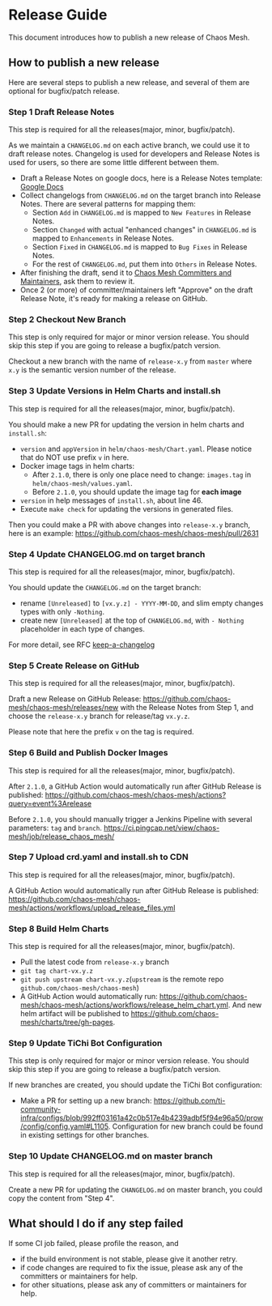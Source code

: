 # Release Guide

This document introduces how to publish a new release of Chaos Mesh.

## How to publish a new release

Here are several steps to publish a new release, and several of them are optional for bugfix/patch release.

### Step 1 Draft Release Notes

This step is required for all the releases(major, minor, bugfix/patch).

As we maintain a `CHANGELOG.md` on each active branch, we could use it to draft release notes. Changelog is used for developers and Release Notes is used for users, so there are some little different between them.

- Draft a Release Notes on google docs, here is a Release Notes template: [Google Docs](https://docs.google.com/document/d/1v0P5NQyepEyT4CH8usouyJup_fvOYtsYAz8nbJfn3Jk/edit?usp=sharing)
- Collect changelogs from `CHANGELOG.md` on the target branch into Release Notes. There are several patterns for mapping them:
  - Section `Add` in `CHANGELOG.md` is mapped to `New Features` in Release Notes.
  - Section `Changed` with actual "enhanced changes" in `CHANGELOG.md` is mapped to `Enhancements` in Release Notes.
  - Section `Fixed` in `CHANGELOG.md` is mapped to `Bug Fixes` in Release Notes.
  - For the rest of `CHANGELOG.md`, put them into `Others` in Release Notes.
- After finishing the draft, send it to [Chaos Mesh Committers and Maintainers](https://github.com/chaos-mesh/chaos-mesh/blob/master/MAINTAINERS.md), ask them to review it.
- Once 2 (or more) of committer/maintainers left "Approve" on the draft Release Note, it's ready for making a release on GitHub.

### Step 2 Checkout New Branch

This step is only required for major or minor version release. You should skip this step if you are going to release a bugfix/patch version.

Checkout a new branch with the name of `release-x.y` from `master` where `x.y` is the semantic version number of the release.

### Step 3 Update Versions in Helm Charts and install.sh

This step is required for all the releases(major, minor, bugfix/patch).

You should make a new PR for updating the version in helm charts and `install.sh`:

- `version` and `appVersion` in `helm/chaos-mesh/Chart.yaml`. Please notice that do NOT use prefix `v` in here.
- Docker image tags in helm charts:
  - After `2.1.0`, there is only one place need to change: `images.tag` in `helm/chaos-mesh/values.yaml`.
  - Before `2.1.0`, you should update the image tag for **each image**
- `version` in help messages of `install.sh`, about line 46.
- Execute `make check` for updating the versions in generated files.

Then you could make a PR with above changes into `release-x.y` branch, here is an example: https://github.com/chaos-mesh/chaos-mesh/pull/2631

### Step 4 Update CHANGELOG.md on target branch

This step is required for all the releases(major, minor, bugfix/patch).

You should update the `CHANGELOG.md` on the target branch:

- rename `[Unreleased]` to `[vx.y.z] - YYYY-MM-DD`, and slim empty changes types with only `-Nothing`.
- create new `[Unreleased]` at the top of `CHANGELOG.md`, with `- Nothing` placeholder in each type of changes.

For more detail, see RFC [keep-a-changelog](https://github.com/chaos-mesh/rfcs/blob/main/text/2022-01-17-keep-a-changelog.md#changelogmd-in-release--branches)

### Step 5 Create Release on GitHub

This step is required for all the releases(major, minor, bugfix/patch).

Draft a new Release on GitHub Release: https://github.com/chaos-mesh/chaos-mesh/releases/new with the Release Notes from Step 1, and choose the `release-x.y` branch for release/tag `vx.y.z`.

Please note that here the prefix `v` on the tag is required.

### Step 6 Build and Publish Docker Images

This step is required for all the releases(major, minor, bugfix/patch).

After `2.1.0`, a GitHub Action would automatically run after GitHub Release is published: https://github.com/chaos-mesh/chaos-mesh/actions?query=event%3Arelease

Before `2.1.0`, you should manually trigger a Jenkins Pipeline with several parameters: `tag` and `branch`. https://ci.pingcap.net/view/chaos-mesh/job/release_chaos_mesh/

### Step 7 Upload crd.yaml and install.sh to CDN

This step is required for all the releases(major, minor, bugfix/patch).

A GitHub Action would automatically run after GitHub Release is published: https://github.com/chaos-mesh/chaos-mesh/actions/workflows/upload_release_files.yml

### Step 8 Build Helm Charts

This step is required for all the releases(major, minor, bugfix/patch).

- Pull the latest code from `release-x.y` branch
- `git tag chart-vx.y.z`
- `git push upstream chart-vx.y.z`(`upstream` is the remote repo `github.com/chaos-mesh/chaos-mesh`)
- A GitHub Action would automatically run: https://github.com/chaos-mesh/chaos-mesh/actions/workflows/release_helm_chart.yml. And new helm artifact will be published to https://github.com/chaos-mesh/charts/tree/gh-pages.

### Step 9 Update TiChi Bot Configuration

This step is only required for major or minor version release. You should skip this step if you are going to release a bugfix/patch version.

If new branches are created, you should update the TiChi Bot configuration:

- Make a PR for setting up a new branch: https://github.com/ti-community-infra/configs/blob/992ff03161a42c0b517e4b4239adbf5f94e96a50/prow/config/config.yaml#L1105. Configuration for new branch could be found in existing settings for other branches.

### Step 10 Update CHANGELOG.md on master branch

This step is required for all the releases(major, minor, bugfix/patch).

Create a new PR for updating the `CHANGELOG.md` on master branch, you could copy the content from "Step 4".

## What should I do if any step failed

If some CI job failed, please profile the reason, and

- if the build environment is not stable, please give it another retry.
- if code changes are required to fix the issue, please ask any of the committers or maintainers for help.
- for other situations, please ask any of committers or maintainers for help.
